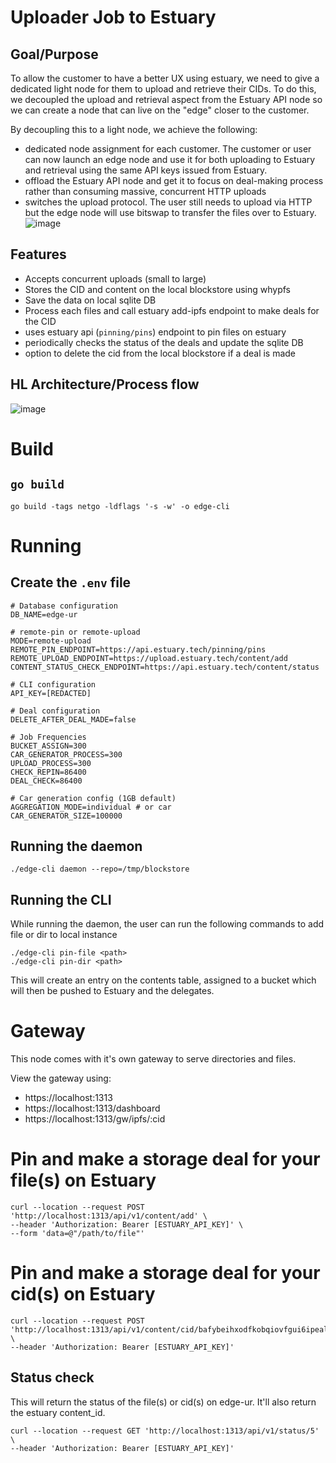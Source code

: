 # Uploader Job to Estuary

## Goal/Purpose
To allow the customer to have a better UX using estuary, we need to give a dedicated light node for them to upload and retrieve their CIDs. To do this, we decoupled the upload and retrieval aspect from the Estuary API node so we can create a node that can live on the "edge" closer to the customer.

By decoupling this to a light node, we achieve the following:
- dedicated node assignment for each customer. The customer or user can now launch an edge node and use it for both uploading to Estuary and retrieval using the same API keys issued from Estuary.
- offload the Estuary API node and get it to focus on deal-making process rather than consuming massive, concurrent HTTP uploads
- switches the upload protocol. The user still needs to upload via HTTP but the edge node will use bitswap to transfer the files over to Estuary.
![image](https://user-images.githubusercontent.com/4479171/211378054-ab24e2b6-6273-45fd-ad24-a98dbeb14fbe.png)


## Features
- Accepts concurrent uploads (small to large)
- Stores the CID and content on the local blockstore using whypfs
- Save the data on local sqlite DB
- Process each files and call estuary add-ipfs endpoint to make deals for the CID
- uses estuary api (`pinning/pins`) endpoint to pin files on estuary
- periodically checks the status of the deals and update the sqlite DB
- option to delete the cid from the local blockstore if a deal is made

## HL Architecture/Process flow
![image](https://user-images.githubusercontent.com/4479171/211354164-2df9b2be-ff77-4749-871b-3a5932e0b857.png)

# Build
## `go build`
```
go build -tags netgo -ldflags '-s -w' -o edge-cli
```

# Running 
## Create the `.env` file
```
# Database configuration
DB_NAME=edge-ur

# remote-pin or remote-upload
MODE=remote-upload
REMOTE_PIN_ENDPOINT=https://api.estuary.tech/pinning/pins
REMOTE_UPLOAD_ENDPOINT=https://upload.estuary.tech/content/add
CONTENT_STATUS_CHECK_ENDPOINT=https://api.estuary.tech/content/status

# CLI configuration
API_KEY=[REDACTED]

# Deal configuration
DELETE_AFTER_DEAL_MADE=false

# Job Frequencies
BUCKET_ASSIGN=300
CAR_GENERATOR_PROCESS=300
UPLOAD_PROCESS=300
CHECK_REPIN=86400
DEAL_CHECK=86400

# Car generation config (1GB default)
AGGREGATION_MODE=individual # or car
CAR_GENERATOR_SIZE=100000
```

## Running the daemon
```
./edge-cli daemon --repo=/tmp/blockstore
```


## Running the CLI
While running the daemon, the user can run the following commands to add file or dir to local instance
```
./edge-cli pin-file <path>
./edge-cli pin-dir <path>
```

This will create an entry on the contents table, assigned to a bucket which will then be pushed to Estuary and the delegates.

# Gateway
This node comes with it's own gateway to serve directories and files.

View the gateway using:
- https://localhost:1313
- https://localhost:1313/dashboard
- https://localhost:1313/gw/ipfs/:cid

# Pin and make a storage deal for your file(s) on Estuary
```
curl --location --request POST 'http://localhost:1313/api/v1/content/add' \
--header 'Authorization: Bearer [ESTUARY_API_KEY]' \
--form 'data=@"/path/to/file"'
```

# Pin and make a storage deal for your cid(s) on Estuary
```
curl --location --request POST 'http://localhost:1313/api/v1/content/cid/bafybeihxodfkobqiovfgui6ipealoabr2u3bhor765z47wxdthrgn7rvyq' \
--header 'Authorization: Bearer [ESTUARY_API_KEY]'
```

## Status check
This will return the status of the file(s) or cid(s) on edge-ur. It'll also return the estuary content_id.
```
curl --location --request GET 'http://localhost:1313/api/v1/status/5' \
--header 'Authorization: Bearer [ESTUARY_API_KEY]'
```
